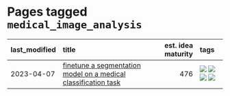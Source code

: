 # Pages tagged `medical_image_analysis`

|last_modified|title|est. idea maturity|tags
|:---|:---|---:|:---|
|2023-04-07|[finetune a segmentation model on a medical classification task](../finetune_a_segmentation_model_on_a_medical_classification_task.md)|476|[![](https://img.shields.io/badge/tag-experimental-4072a1)](../tags/experimental.md) [![](https://img.shields.io/badge/tag-image_processing-e2ec85)](../tags/image_processing.md) [![](https://img.shields.io/badge/tag-medical_image_analysis-4dea78)](../tags/medical_image_analysis.md) [![](https://img.shields.io/badge/tag-tooling-e6ab9)](../tags/tooling.md)|